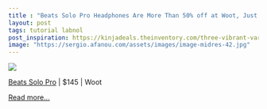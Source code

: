 ```yaml
---
title : "Beats Solo Pro Headphones Are More Than 50% off at Woot, Just $145"
layout: post
tags: tutorial labnol
post_inspiration: https://kinjadeals.theinventory.com/three-vibrant-variations-of-beats-solo-pro-headphones-a-1845115086
image: "https://sergio.afanou.com/assets/images/image-midres-42.jpg"
---
```


<img src="https://i.kinja-img.com/gawker-media/image/upload/s--MfdtfpI0--/c_fit,fl_progressive,q_80,w_636/mnputh8n2qhaskzjdwjz.png" /><p><a href="https://www.anrdoezrs.net/links/8335291/type/dlg/sid/13998261/https://electronics.woot.com/offers/beats-solo-pro-noise-cancelling-headphones-new-2" target="_blank" rel="noopener noreferrer">Beats Solo Pro</a> | $145 | Woot<br></p><p><a href="https://kinjadeals.theinventory.com/three-vibrant-variations-of-beats-solo-pro-headphones-a-1845115086">Read more...</a></p>